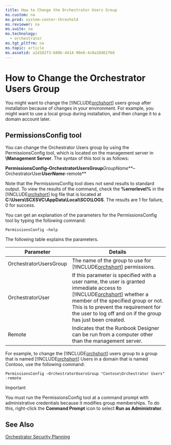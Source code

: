```yaml
---
title: How to Change the Orchestrator Users Group
ms.custom: na
ms.prod: system-center-threshold
ms.reviewer: na
ms.suite: na
ms.technology: 
  - orchestrator
ms.tgt_pltfrm: na
ms.topic: article
ms.assetid: a1d182f3-b80b-4414-90e6-4c0a10d62f60
---
```

# How to Change the Orchestrator Users Group
You might want to change the [!INCLUDE[orchshort](../../om/manage/includes/orchshort_md.md)] users group after installation because of changes in your environment. For example, you might want to use a local group during installation, and then change it to a domain account later.  
  
## PermissionsConfig tool  
You can change the Orchestrator Users group by using the PermissionsConfig tool, which is located on the management server in **<InstallDir>\\Management Server**. The syntax of this tool is as follows:  
  
**PermissionsConfig–OrchestratorUsersGroup***GroupName***–OrchestratorUser***UserName***\-remote**  
  
Note that the PermissionsConfig tool does not send results to standard output. To view the results of the command, check the **%errorlevel%** in the [!INCLUDE[orchshort](../../om/manage/includes/orchshort_md.md)] log file that is located at **C:\\Users\\SCXSVC\\AppData\\Local\\SCO\\LOGS**. The results are 1 for failure, 0 for success.  
  
You can get an explanation of the parameters for the PermissionsConfig tool by typing the following command:  
  
```  
PermissionsConfig –help  
```  
  
The following table explains the parameters.  
  
|Parameter|Details|  
|-------------|-----------|  
|OrchestratorUsersGroup|The name of the group to use for [!INCLUDE[orchshort](../../om/manage/includes/orchshort_md.md)] permissions.|  
|OrchestratorUser|If this parameter is specified with a user name, the user is granted immediate access to [!INCLUDE[orchshort](../../om/manage/includes/orchshort_md.md)] whether a member of the specified group or not. This is to prevent the requirement for the user to log off and on if the group has just been created.|  
|Remote|Indicates that the Runbook Designer can be run from a computer other than the management server.|  
  
For example, to change the [!INCLUDE[orchshort](../../om/manage/includes/orchshort_md.md)] users group to a group that is named [!INCLUDE[orchshort](../../om/manage/includes/orchshort_md.md)] Users in a domain that is named Contoso, use the following command:  
  
```  
PermissionsConfig –OrchestratorUsersGroup "Contoso\Orchestrator Users" -remote  
```  
  
> [!IMPORTANT]  
> You must run the PermissionsConfig tool at a command prompt with administrative credentials because it modifies group memberships. To do this, right\-click the **Command Prompt** icon to select **Run as Administrator**.  
  
## See Also  
[Orchestrator Security Planning](assetId:///358c5344-8649-4d40-a53c-37f8e70e58f6)  
  
